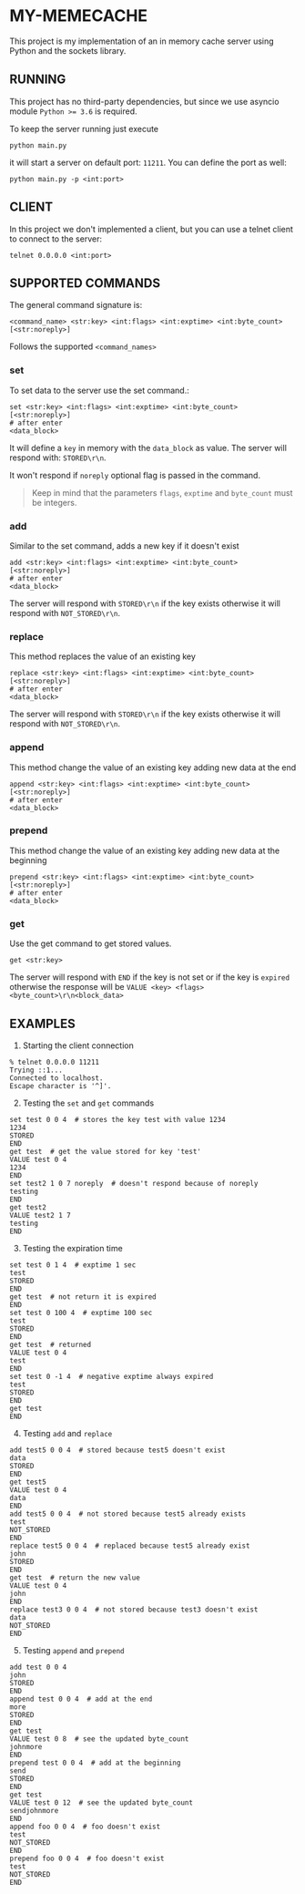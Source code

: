 # MY-MEMECACHE
This project is my implementation of an in memory cache server using Python 
and the sockets library.

## RUNNING
This project has no third-party dependencies, but since we use asyncio module
`Python >= 3.6` is required. 

To keep the server running just execute
```shell
python main.py
```
it will start a server on default port: `11211`.  You can define the port as well:
```shell
python main.py -p <int:port>
```

## CLIENT
In this project we don't implemented a client, but you can use a telnet client
to connect to the server:

```shell
telnet 0.0.0.0 <int:port>
```

## SUPPORTED COMMANDS
The general command signature is:
```shell
<command_name> <str:key> <int:flags> <int:exptime> <int:byte_count> [<str:noreply>]
```

Follows the supported `<command_names>`

### set
To set data to the server use the set command.:
```shell
set <str:key> <int:flags> <int:exptime> <int:byte_count> [<str:noreply>]
# after enter
<data_block>
```


It will define a `key` in memory with the `data_block` as value. The server will respond with:
`STORED\r\n`.

It won't respond if `noreply` optional flag is passed in the command.
> Keep in mind that the parameters `flags`, `exptime` and `byte_count` must be integers.

### add
Similar to the set command, adds a new key if it doesn't exist
```shell
add <str:key> <int:flags> <int:exptime> <int:byte_count> [<str:noreply>]
# after enter
<data_block>
```
The server will respond with `STORED\r\n` if the key exists otherwise it will
respond with `NOT_STORED\r\n`.

### replace
This method replaces the value of an existing key
```shell
replace <str:key> <int:flags> <int:exptime> <int:byte_count> [<str:noreply>]
# after enter
<data_block>
```
The server will respond with `STORED\r\n` if the key exists otherwise it will
respond with `NOT_STORED\r\n`.

### append
This method change the value of an existing key adding new data at the end
```shell
append <str:key> <int:flags> <int:exptime> <int:byte_count> [<str:noreply>]
# after enter
<data_block>
```

### prepend
This method change the value of an existing key adding new data at the beginning
```shell
prepend <str:key> <int:flags> <int:exptime> <int:byte_count> [<str:noreply>]
# after enter
<data_block>
```

### get
Use the get command to get stored values.
```shell
get <str:key>
```
The server will respond with `END` if the key is not set
or if the key is `expired` otherwise the response will be
`VALUE <key> <flags> <byte_count>\r\n<block_data>`

## EXAMPLES
1. Starting the client connection
```shell
% telnet 0.0.0.0 11211
Trying ::1...
Connected to localhost.
Escape character is '^]'.
```

2. Testing the `set` and `get` commands
```shell
set test 0 0 4  # stores the key test with value 1234
1234
STORED
END
get test  # get the value stored for key 'test'
VALUE test 0 4
1234
END
set test2 1 0 7 noreply  # doesn't respond because of noreply
testing
END
get test2
VALUE test2 1 7
testing
END
```
3. Testing the expiration time

```shell
set test 0 1 4  # exptime 1 sec
test
STORED
END
get test  # not return it is expired
END
set test 0 100 4  # exptime 100 sec
test
STORED
END
get test  # returned
VALUE test 0 4
test
END
set test 0 -1 4  # negative exptime always expired 
test
STORED
END
get test
END
```

4. Testing `add` and `replace`
```shell
add test5 0 0 4  # stored because test5 doesn't exist
data
STORED
END
get test5
VALUE test 0 4
data
END
add test5 0 0 4  # not stored because test5 already exists
test
NOT_STORED
END
replace test5 0 0 4  # replaced because test5 already exist
john
STORED
END
get test  # return the new value
VALUE test 0 4
john
END
replace test3 0 0 4  # not stored because test3 doesn't exist
data
NOT_STORED
END
```
5. Testing `append` and `prepend`
```shell
add test 0 0 4
john
STORED
END
append test 0 0 4  # add at the end
more
STORED
END
get test
VALUE test 0 8  # see the updated byte_count
johnmore
END
prepend test 0 0 4  # add at the beginning
send
STORED
END
get test
VALUE test 0 12  # see the updated byte_count
sendjohnmore
END
append foo 0 0 4  # foo doesn't exist
test
NOT_STORED
END
prepend foo 0 0 4  # foo doesn't exist
test
NOT_STORED
END
```